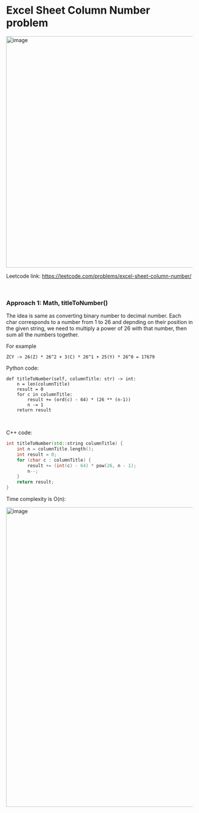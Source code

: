 # Excel Sheet Column Number problem
<img width="624" alt="image" src="https://user-images.githubusercontent.com/25105806/222935892-f6940d43-324e-44da-9d31-3f1f9eccb827.png">


Leetcode link: https://leetcode.com/problems/excel-sheet-column-number/
 
<br />
 
### Approach 1: Math, titleToNumber()

The idea is same as converting binary number to decimal number. Each char corresponds to a number from 1 to 26 and depnding on their position in the given string, we need to multiply a power of 26 with that number, then sum all the numbers together.

For example

`ZCY -> 26(Z) * 26^2 + 3(C) * 26^1 + 25(Y) * 26^0 = 17679`

Python code:
```python3
def titleToNumber(self, columnTitle: str) -> int:
	n = len(columnTitle)
	result = 0
	for c in columnTitle:
		result += (ord(c) - 64) * (26 ** (n-1))
		n -= 1
	return result
```

<br />

C++ code:
```c++
int titleToNumber(std::string columnTitle) {
	int n = columnTitle.length();
	int result = 0;
	for (char c : columnTitle) {
		result += (int(c) - 64) * pow(26, n - 1);
		n--;
	}
	return result;
}
```


Time complexity is O(n):

<img width="808" alt="image" src="https://user-images.githubusercontent.com/25105806/222936027-71484547-23e6-4ea5-a337-518aef09179f.png">
